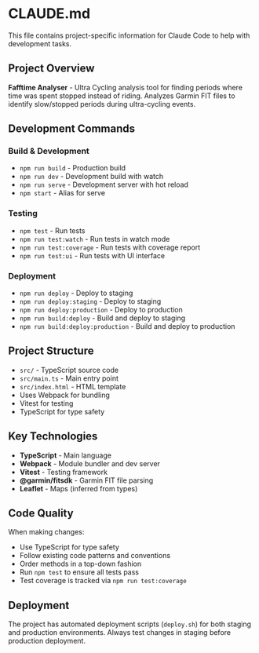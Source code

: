 # CLAUDE.md

This file contains project-specific information for Claude Code to help with development tasks.

## Project Overview

**Fafftime Analyser** - Ultra Cycling analysis tool for finding periods where time was spent stopped instead of riding. Analyzes Garmin FIT files to identify slow/stopped periods during ultra-cycling events.

## Development Commands

### Build & Development
- `npm run build` - Production build
- `npm run dev` - Development build with watch
- `npm run serve` - Development server with hot reload
- `npm start` - Alias for serve

### Testing
- `npm test` - Run tests
- `npm run test:watch` - Run tests in watch mode
- `npm run test:coverage` - Run tests with coverage report
- `npm run test:ui` - Run tests with UI interface

### Deployment
- `npm run deploy` - Deploy to staging
- `npm run deploy:staging` - Deploy to staging
- `npm run deploy:production` - Deploy to production
- `npm run build:deploy` - Build and deploy to staging
- `npm run build:deploy:production` - Build and deploy to production

## Project Structure

- `src/` - TypeScript source code
- `src/main.ts` - Main entry point
- `src/index.html` - HTML template
- Uses Webpack for bundling
- Vitest for testing
- TypeScript for type safety

## Key Technologies

- **TypeScript** - Main language
- **Webpack** - Module bundler and dev server
- **Vitest** - Testing framework
- **@garmin/fitsdk** - Garmin FIT file parsing
- **Leaflet** - Maps (inferred from types)

## Code Quality

When making changes:
- Use TypeScript for type safety
- Follow existing code patterns and conventions
- Order methods in a top-down fashion
- Run `npm test` to ensure all tests pass
- Test coverage is tracked via `npm run test:coverage`

## Deployment

The project has automated deployment scripts (`deploy.sh`) for both staging and production environments. Always test changes in staging before production deployment.